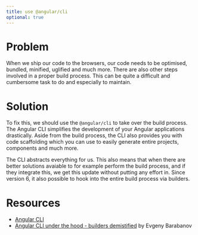 ```yaml
---
title: use @angular/cli
optional: true
---
```


# Problem

When we ship our code to the browsers, our code needs to be optimised, bundled, minified, uglified and much more. There are also other steps involved in a proper build process. This can be quite a difficult and cumbersome task to do and especially to maintain.

# Solution

To fix this, we should use the `@angular/cli` to take over the build process. The Angular CLI simplifies the development of your Angular applications drastically. Aside from the build process, the CLI also provides you with code scaffolding which you can use to easily generate entire projects, components and much more.

The CLI abstracts everything for us. This also means that when there are better solutions avaiable to for example perform the build process, and if they integrate this, we get this update without putting any effort in. Since version 6, it also possible to hook into the entire build process via builders.

# Resources

- [Angular CLI](https://cli.angular.io/)
- [Angular CLI under the hood - builders demistified](https://medium.com/dailyjs/angular-cli-6-under-the-hood-builders-demystified-f0690ebcf01) by Evgeny Barabanov
